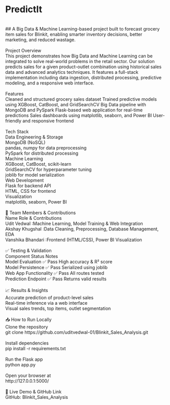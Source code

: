 # PredictIt
<br>
##  A Big Data & Machine Learning-based project built to forecast grocery item sales for Blinkit, enabling smarter inventory decisions, better marketing, and reduced wastage.
<br>
<br>
Project Overview
<br>
This project demonstrates how Big Data and Machine Learning can be integrated to solve real-world problems in the retail sector. Our solution predicts sales for a given product-outlet combination using historical sales data and advanced analytics techniques. It features a full-stack implementation including data ingestion, distributed processing, predictive modeling, and a responsive web interface.
<br>
<br>
Features
<br>
Cleaned and structured grocery sales dataset
Trained predictive models using XGBoost, CatBoost, and GridSearchCV
Big Data pipeline with MongoDB and PySpark
Flask-based web application for real-time predictions
Sales dashboards using matplotlib, seaborn, and Power BI
User-friendly and responsive frontend
<br>
<br>
Tech Stack
<br>
Data Engineering & Storage <br>
MongoDB (NoSQL) <br>
pandas, numpy for data preprocessing <br>
PySpark for distributed processing <br>
Machine Learning <br>
XGBoost, CatBoost, scikit-learn <br>
GridSearchCV for hyperparameter tuning <br>
joblib for model serialization <br>
Web Development <br>
Flask for backend API <br>
HTML, CSS for frontend <br>
Visualization <br>
matplotlib, seaborn, Power BI 
<br>
<br>
👥 Team Members & Contributions 
<br>
Name	Role & Contributions 
<br>
Udit Vedwal :Machine Learning, Model Training & Web Integration 
<br>
Akshay Khugshal	:Data Cleaning, Preprocessing, Database Management, EDA 
<br>
Vanshika Bhandari	:Frontend (HTML/CSS), Power BI Visualization
<br>
<br>
✅ Testing & Validation
<br>
Component	Status	Notes
<br>
Model Evaluation	✅ Pass	High accuracy & R² score 
<br>
Model Persistence	✅ Pass	Serialized using joblib
<br>
Web App Functionality	✅ Pass	All routes tested
<br>
Prediction Endpoint	✅ Pass	Returns valid results
<br>
<br>
📈 Results & Insights
<br>
Accurate prediction of product-level sales
<br>
Real-time inference via a web interface
<br>
Visual sales trends, top items, outlet segmentation
<br>
<br>
📥 How to Run Locally
<br>
Clone the repository
<br>
git clone https://github.com/uditvedwal-01/Blinkit_Sales_Analysis.git
<br>
<br>
Install dependencies
<br>
pip install -r requirements.txt
<br>
<br>
Run the Flask app
<br>
python app.py
<br>
<br>
Open your browser at
<br>
http://127.0.0.1:5000/
<br>
<br>
🔗 Live Demo & GitHub Link
<br>
GitHub: Blinkit_Sales_Analysis
<br>
<br>





